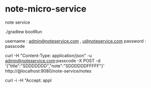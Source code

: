 # note-micro-service
note service


./gradlew bootRun

username : admin@noteservice.com , u@noteservice.com
password : passcode 


curl -H "Content-Type: application/json" -u admin@noteservice.com:passcode -X POST -d '{"title":"SDDDDDDD","note":"SDDDDDDFFFFF"}' http://@localhost:9080/note-service/notes


curl -i -H "Accept: appl
